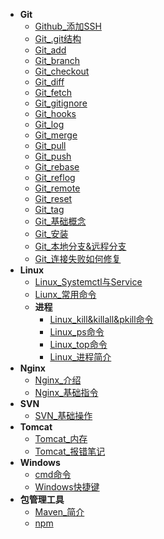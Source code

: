 * **Git**
	* [Github_添加SSH](./Content/Article/运维与部署/Git/Github_添加SSH.md)
	* [Git_.git结构](./Content/Article/运维与部署/Git/Git_.git结构.md)
	* [Git_add](./Content/Article/运维与部署/Git/Git_add.md)
	* [Git_branch](./Content/Article/运维与部署/Git/Git_branch.md)
	* [Git_checkout](./Content/Article/运维与部署/Git/Git_checkout.md)
	* [Git_diff](./Content/Article/运维与部署/Git/Git_diff.md)
	* [Git_fetch](./Content/Article/运维与部署/Git/Git_fetch.md)
	* [Git_gitignore](./Content/Article/运维与部署/Git/Git_gitignore.md)
	* [Git_hooks](./Content/Article/运维与部署/Git/Git_hooks.md)
	* [Git_log](./Content/Article/运维与部署/Git/Git_log.md)
	* [Git_merge](./Content/Article/运维与部署/Git/Git_merge.md)
	* [Git_pull](./Content/Article/运维与部署/Git/Git_pull.md)
	* [Git_push](./Content/Article/运维与部署/Git/Git_push.md)
	* [Git_rebase](./Content/Article/运维与部署/Git/Git_rebase.md)
	* [Git_reflog](./Content/Article/运维与部署/Git/Git_reflog.md)
	* [Git_remote](./Content/Article/运维与部署/Git/Git_remote.md)
	* [Git_reset](./Content/Article/运维与部署/Git/Git_reset.md)
	* [Git_tag](./Content/Article/运维与部署/Git/Git_tag.md)
	* [Git_基础概念](./Content/Article/运维与部署/Git/Git_基础概念.md)
	* [Git_安装](./Content/Article/运维与部署/Git/Git_安装.md)
	* [Git_本地分支&远程分支](./Content/Article/运维与部署/Git/Git_本地分支&远程分支.md)
	* [Git_连接失败如何修复](./Content/Article/运维与部署/Git/Git_连接失败如何修复.md)
* **Linux**
	* [Linux_Systemctl与Service](./Content/Article/运维与部署/Linux/Linux_Systemctl与Service.md)
	* [Liunx_常用命令](./Content/Article/运维与部署/Linux/Liunx_常用命令.md)
	* **进程**
		* [Linux_kill&killall&pkill命令](./Content/Article/运维与部署/Linux/进程/Linux_kill&killall&pkill命令.md)
		* [Linux_ps命令](./Content/Article/运维与部署/Linux/进程/Linux_ps命令.md)
		* [Linux_top命令](./Content/Article/运维与部署/Linux/进程/Linux_top命令.md)
		* [Linux_进程简介](./Content/Article/运维与部署/Linux/进程/Linux_进程简介.md)
* **Nginx**
	* [Nginx_介绍](./Content/Article/运维与部署/Nginx/Nginx_介绍.md)
	* [Nginx_基础指令](./Content/Article/运维与部署/Nginx/Nginx_基础指令.md)
* **SVN**
	* [SVN_基础操作](./Content/Article/运维与部署/SVN/SVN_基础操作.md)
* **Tomcat**
	* [Tomcat_内存](./Content/Article/运维与部署/Tomcat/Tomcat_内存.md)
	* [Tomcat_报错笔记](./Content/Article/运维与部署/Tomcat/Tomcat_报错笔记.md)
* **Windows**
	* [cmd命令](./Content/Article/运维与部署/Windows/cmd命令.md)
	* [Windows快捷键](./Content/Article/运维与部署/Windows/Windows快捷键.md)
* **包管理工具**
	* [Maven_简介](./Content/Article/运维与部署/包管理工具/Maven_简介.md)
	* [npm](./Content/Article/运维与部署/包管理工具/npm.md)